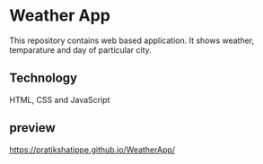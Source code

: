# Weather App
This repository contains web based application. It shows weather, temparature and day of particular city.
## Technology
HTML, CSS and JavaScript
## preview
 https://pratikshatippe.github.io/WeatherApp/
